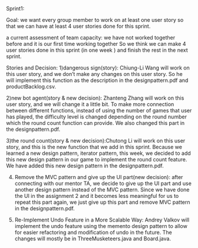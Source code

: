 Sprint1:

Goal: we want every group member to work on at least one user story so that we can have at least 4 user stories done for this sprint.

a current assessment of team capacity: we have not worked together before and it is our first time working together So we think we can make 4 user stories done in this sprint (in one week ) and finish the rest in the next sprint.

Stories and Decision:
1)dangerous sign(story): Chiung-Li Wang will work on this user story, and we don’t make any changes on this user story. So he will implement this function as the description in the designpattern.pdf and productBacklog.csv.



2)new bot agent(story & new decision): Zhanteng Zhang will work on this user story, and we will change it a little bit. To make more connection between different functions, instead of using the number of games that user has played, the difficulty level is changed depending on the round number which the round count function can provide. We also changed this part in the designpattern.pdf.



3)the round count(story & new decision):Chutong Li will work on this user story, and this is the new function that we add in this sprint. Because we learned a new design pattern, iterator pattern,  this week, we decided to add this new design pattern in our game to implement the round count feature. We have added this new design pattern in the designpattern.pdf.


4) Remove the MVC pattern and give up the UI part(new decision): after connecting with our mentor TA, we decide to give up the UI part and use another design pattern instead of the MVC pattern. Since we have done the UI in the assignment 2 and it becomes less meaningful for us to repeat this part again, we just give up this part and remove MVC pattern in the designpattern.pdf.

5) Re-Implement Undo Feature in a More Scalable Way: Andrey Valkov will implement the undo feature using the memento design pattern to allow for easier refactoring and modification of undo in the future. The changes will mostly be in ThreeMusketeers.java and Board.java.
